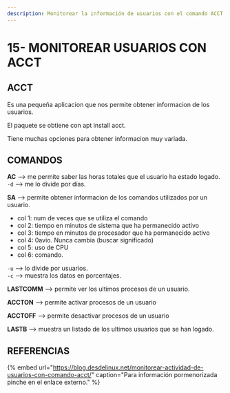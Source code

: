 ```yaml
---
description: Monitorear la información de usuarios con el comando ACCT
---
```


# 15- MONITOREAR USUARIOS CON ACCT

## ACCT

Es una pequeña aplicacion que nos permite obtener informacion de los usuarios.

El paquete se obtiene con apt install acct.

Tiene muchas opciones para obtener informacion muy variada.

## COMANDOS

**AC** --&gt; me permite saber las horas totales que el usuario ha estado logado.  
 `-d` --&gt; me lo divide por días.

**SA** --&gt; permite obtener informacion de los comandos utilizados por un usuario.

* col 1: num de veces que se utiliza el comando
* col 2: tiempo en minutos de sistema que ha permanecido activo
* col 3: tiempo en minutos de procesador que ha permanecido activo
* col 4: 0avio. Nunca cambia \(buscar significado\)
* col 5: uso de CPU
* col 6: comando.

 `-u` --&gt; lo divide por usuarios.  
 `-c` --&gt; muestra los datos en porcentajes.

**LASTCOMM** --&gt; permite ver los ultimos procesos de un usuario.

**ACCTON** --&gt; permite activar procesos de un usuario

**ACCTOFF** --&gt; permite desactivar procesos de un usuario

**LASTB** --&gt;  muestra un listado de los ultimos usuarios que se han logado.

## REFERENCIAS

{% embed url="https://blog.desdelinux.net/monitorear-actividad-de-usuarios-con-comando-acct/" caption="Para información pormenorizada pinche en el enlace externo." %}

